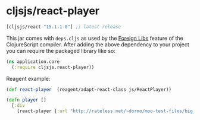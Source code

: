 # cljsjs/react-player

[](dependency)
```clojure
[cljsjs/react "15.1.1-0"] ;; latest release
```
[](/dependency)

This jar comes with `deps.cljs` as used by the [Foreign Libs][flibs] feature
of the ClojureScript compiler. After adding the above dependency to your project
you can require the packaged library like so:

```clojure
(ns application.core
  (:require cljsjs.react-player))
```

Reagent example:

```clojure
(def react-player  (reagent/adapt-react-class js/ReactPlayer))

(defn player []
  [:div
    [react-player {:url "http://rateless.net/~dormo/moo-test-files/big_buck_bunny.mp4"}]])
```

[flibs]: https://clojurescript.org/reference/packaging-foreign-deps
